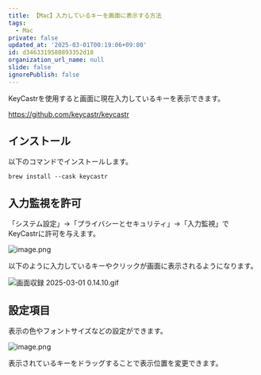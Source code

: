 ```yaml
---
title: 【Mac】入力しているキーを画面に表示する方法
tags:
  - Mac
private: false
updated_at: '2025-03-01T00:19:06+09:00'
id: d3463319580893352d18
organization_url_name: null
slide: false
ignorePublish: false
---
```

KeyCastrを使用すると画面に現在入力しているキーを表示できます。

https://github.com/keycastr/keycastr

## インストール

以下のコマンドでインストールします。

```terminal
brew install --cask keycastr
```

## 入力監視を許可

「システム設定」→「プライバシーとセキュリティ」→「入力監視」でKeyCastrに許可を与えます。

![image.png](https://qiita-image-store.s3.ap-northeast-1.amazonaws.com/0/2342443/8aa28e70-6a77-44a8-92b5-9a2ab6aa2628.png)


以下のように入力しているキーやクリックが画面に表示されるようになります。

![画面収録 2025-03-01 0.14.10.gif](https://qiita-image-store.s3.ap-northeast-1.amazonaws.com/0/2342443/337c7ae7-206e-4695-8fdc-0daf599e75bf.gif)

## 設定項目

表示の色やフォントサイズなどの設定ができます。

![image.png](https://qiita-image-store.s3.ap-northeast-1.amazonaws.com/0/2342443/a002b654-3575-4ec8-add1-3a3f7d19cbd3.png)

表示されているキーをドラッグすることで表示位置を変更できます。
